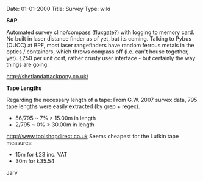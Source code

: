 Date: 01-01-2000
Title: Survey
Type: wiki



**SAP**

Automated survey clino/compass (fluxgate?) with logging to memory card.
No built in laser distance finder as of yet, but its coming. Talking to
Pybus (OUCC) at BPF, most laser rangefinders have random ferrous metals
in the optics / containers, which throws compass off (i.e. can't house
together, yet). Ł250 per unit cost, rather crusty user interface - but
certainly the way things are going.

<http://shetlandattackpony.co.uk/>

**Tape Lengths**

Regarding the necessary length of a tape: From G.W. 2007 survex data,
795 tape lengths were easily extracted (by grep + regex).

-   56/795 \~ 7% &gt; 15.00m in length
-   2/795 \~ 0% &gt; 30.00m in length

<http://www.toolshopdirect.co.uk> Seems cheapest for the Lufkin tape
measures:

-   15m for Ł23 inc. VAT
-   30m for Ł35.54

Jarv
